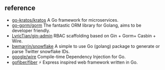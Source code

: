 ## reference

- [go-kratos/kratos](https://github.com/go-kratos/kratos) A Go framework for microservices.
- [go-gorm/gorm](https://github.com/go-gorm/gorm) The fantastic ORM library for Golang, aims to be developer friendly.
- [LyricTian/gin-admin](https://github.com/LyricTian/gin-admin) RBAC scaffolding based on Gin + Gorm+ Casbin + Wire.
- [bwmarrin/snowflake](https://github.com/bwmarrin/snowflake) A simple to use Go (golang) package to generate or parse Twitter snowflake IDs.
- [google/wire](https://github.com/google/wire) Compile-time Dependency Injection for Go.
- [gofiber/fiber](https://github.com/gofiber/fiber) ⚡️ Express inspired web framework written in Go.